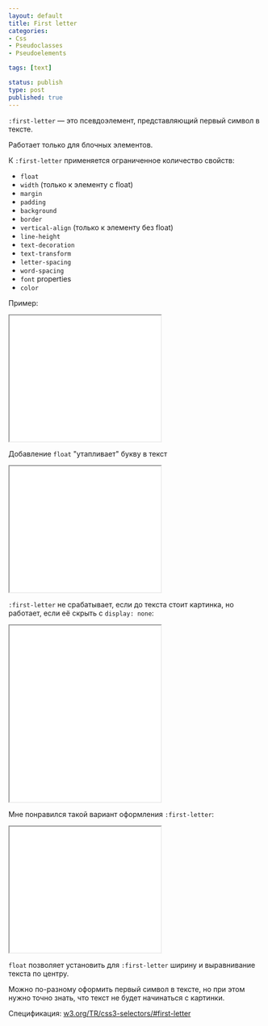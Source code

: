 ```yaml
---
layout: default
title: First letter
categories:
- Css
- Pseudoclasses
- Pseudoelements

tags: [text]

status: publish
type: post
published: true
---
```

<code>:first-letter</code> — это псевдоэлемент, представляющий первый символ в тексте.

Работает только для блочных элементов.

К <code>:first-letter</code> применяется ограниченное количество свойств:<!--more-->

<ul><li><code>float</code></li>
<li><code>width</code> (только к элементу c float)</li>
<li><code>margin</code></li>
<li><code>padding</code></li>
<li><code>background</code></li>
<li><code>border</code></li>
<li><code>vertical-align</code> (только к элементу без float)</li>
<li><code>line-height</code></li>
<li><code>text-decoration</code></li>
<li><code>text-transform</code></li>
<li><code>letter-spacing</code></li>
<li><code>word-spacing</code></li>
<li><code>font</code> properties</li>
<li><code>color</code></li></ul>

Пример:

<iframe class="live-snippet" style="height: 250px" src="../assets/demo/first-letter/demo_1.html?output"></iframe>

Добавление <code>float</code> "утапливает" букву в текст

<iframe class="live-snippet" style="height: 250px" src="../assets/demo/first-letter/demo_2.html?output"></iframe>

<code>:first-letter</code> не срабатывает, если до текста стоит картинка, но работает, если её скрыть c <code>display: none</code>:

<iframe class="live-snippet" style="height: 350px" src="../assets/demo/first-letter/demo_3.html?output"></iframe>

Мне понравился такой вариант оформления <code>:first-letter</code>:

<iframe class="live-snippet" style="height: 250px" src="../assets/demo/first-letter/demo_4.html?output"></iframe>

<code>float</code> позволяет установить для <code>:first-letter</code>  ширину и выравнивание текста по центру.

Можно по-разному оформить первый символ в тексте, но при этом нужно точно знать, что текст не будет начинаться с картинки.

Спецификация: <a href="http://www.w3.org/TR/css3-selectors/#first-letter">w3.org/TR/css3-selectors/#first-letter</a>

